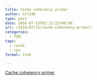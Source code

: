 ```yaml
---
title: Cache coherency primer
author: htfy96
type: post
date: 2016-07-15T02:13:22+00:00
url: /2016/07/15/cache-coherency-primer/
categories:
  - 代码
tags:
  - cache
  - cpu
format: link

---
```

[Cache coherency primer][1]

 [1]: https://fgiesen.wordpress.com/2014/07/07/cache-coherency/